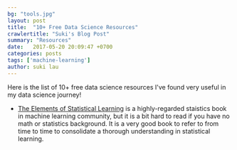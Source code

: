 ```yaml
---
bg: "tools.jpg"
layout: post
title:  "10+ Free Data Science Resources"
crawlertitle: "Suki's Blog Post"
summary: "Resources"
date:   2017-05-20 20:09:47 +0700
categories: posts
tags: ['machine-learning']
author: suki lau
---
```

Here is the list of 10+ free data science resources I've found very useful in my data science journey!

* [The Elements of Statistical Learning](http://statweb.stanford.edu/~tibs/ElemStatLearn/printings/ESLII_print10.pdf) is a highly-regarded staistics book in machine learning community, but it is a bit hard to read if you have no math or statistics background. It is a very good book to refer to from time to time to consolidate a thorough understanding in statistical learning.



